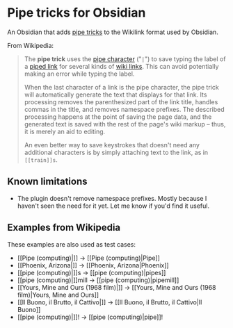 # Pipe tricks for Obsidian

An Obsidian that adds [pipe tricks](https://en.wikipedia.org/wiki/Help:Pipe_trick) to the Wikilink format used by Obsidian.

From Wikipedia:

> The **pipe trick** uses the [pipe character](https://en.wikipedia.org/wiki/Pipe_character "Pipe character") ("`|`") to save typing the label of a [piped link](https://en.wikipedia.org/wiki/Help:Piped_link "Help:Piped link") for several kinds of [wiki links](https://en.wikipedia.org/wiki/Wikilink "Wikilink"). This can avoid potentially making an error while typing the label.
>
> When the last character of a link is the pipe character, the pipe trick will automatically generate the text that displays for that link. Its processing removes the parenthesized part of the link title, handles commas in the title, and removes namespace prefixes. The described processing happens at the point of saving the page data, and the generated text is saved with the rest of the page's wiki markup – thus, it is merely an aid to editing.
>
> An even better way to save keystrokes that doesn't need any additional characters is by simply attaching text to the link, as in `[[train]]s`.

## Known limitations

- The plugin doesn't remove namespace prefixes. Mostly because I haven't seen the need for it yet. Let me know if you'd find it useful.

## Examples from Wikipedia

These examples are also used as test cases:

- [[Pipe (computing)|]] -> [[Pipe (computing)|Pipe]]
- [[Phoenix, Arizona|]] -> [[Phoenix, Arizona|Phoenix]]
- [[pipe (computing)|]]s -> [[pipe (computing)|pipes]]
- [[pipe (computing)|]]mill -> [[pipe (computing)|pipemill]]
- [[Yours, Mine and Ours (1968 film)|]] -> [[Yours, Mine and Ours (1968 film)|Yours, Mine and Ours]]
- [[Il Buono, il Brutto, il Cattivo|]] -> [[Il Buono, il Brutto, il Cattivo|Il Buono]]
- [[pipe (computing)|]]! -> [[pipe (computing)|pipe]]!
